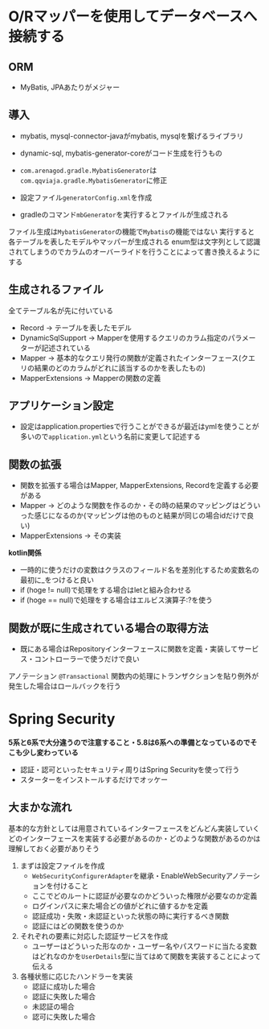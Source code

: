 # O/Rマッパーを使用してデータベースへ接続する

## ORM

- MyBatis, JPAあたりがメジャー

## 導入

- mybatis, mysql-connector-javaがmybatis, mysqlを繋げるライブラリ
- dynamic-sql, mybatis-generator-coreがコード生成を行うもの

- `com.arenagod.gradle.MybatisGenerator`は`com.qqviaja.gradle.MybatisGenerator`に修正
- 設定ファイル`generatorConfig.xml`を作成
- gradleのコマンド`mbGenerator`を実行するとファイルが生成される

ファイル生成は`MybatisGenerator`の機能で`Mybatis`の機能ではない
実行すると各テーブルを表したモデルやマッパーが生成される
enum型は文字列として認識されてしまうのでカラムのオーバーライドを行うことによって書き換えるようにする

## 生成されるファイル

全てテーブル名が先に付いている

- Record → テーブルを表したモデル
- DynamicSqlSupport → Mapperを使用するクエリのカラム指定のパラメーターが記述されている
- Mapper → 基本的なクエリ発行の関数が定義されたインターフェース(クエリの結果のどのカラムがどれに該当するのかを表したもの)
- MapperExtensions → Mapperの関数の定義

## アプリケーション設定

- 設定はapplication.propertiesで行うことができるが最近はymlを使うことが多いので`application.yml`という名前に変更して記述する

## 関数の拡張

- 関数を拡張する場合はMapper, MapperExtensions, Recordを定義する必要がある
- Mapper → どのような関数を作るのか・その時の結果のマッピングはどういった感じになるのか(マッピングは他のものと結果が同じの場合idだけで良い)
- MapperExtensions → その実装

**kotlin関係**

- 一時的に使うだけの変数はクラスのフィールド名を差別化するため変数名の最初に_をつけると良い
- if (hoge != null)で処理をする場合はletと組み合わせる
- if (hoge == null)で処理をする場合はエルビス演算子:?を使う

## 関数が既に生成されている場合の取得方法

- 既にある場合はRepositoryインターフェースに関数を定義・実装してサービス・コントローラーで使うだけで良い

アノテーション
`@Transactional` 関数内の処理にトランザクションを貼り例外が発生した場合はロールバックを行う

# Spring Security

**5系と6系で大分違うので注意すること・5.8は6系への準備となっているのでそこも少し変わっている**

- 認証・認可といったセキュリティ周りはSpring Securityを使って行う
- スターターをインストールするだけでオッケー

## 大まかな流れ

基本的な方針としては用意されているインターフェースをどんどん実装していく
どのインターフェースを実装する必要があるのか・どのような関数があるのかは理解しておく必要がありそう

1. まずは設定ファイルを作成
    - `WebSecurityConfigurerAdapter`を継承・EnableWebSecurityアノテーションを付けること
    - ここでどのルートに認証が必要なのかどういった権限が必要なのか定義
    - ログインパスに来た場合どの値がどれに値するかを定義
    - 認証成功・失敗・未認証といった状態の時に実行するべき関数
    - 認証にはどの関数を使うのか
2. それぞれの要素に対応した認証サービスを作成
    - ユーザーはどういった形なのか・ユーザー名やパスワードに当たる変数はどれなのかを`UserDetails`型に当てはめて関数を実装することによって伝える
3. 各種状態に応じたハンドラーを実装
    - 認証に成功した場合
    - 認証に失敗した場合
    - 未認証の場合
    - 認可に失敗した場合

